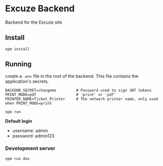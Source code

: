# Excuze Backend
Backend for the Excuze site

## Install
```
npm install
```

## Running
create a `.env` file in the root of the backend. This file contains the application's secrets.
```.env
BACKEND_SECRET=changeme         # Password used to sign JWT tokens
PRINT_MODE=pdf                  # 'print' or 'pdf'
PRINTER_NAME=Ticket_Printer     # The network printer name, only used when PRINT_MODE=print
```

```
npm run
```

**Default login**
- username: admin
- password: admin123

### Development server
```
npm run dev
```
